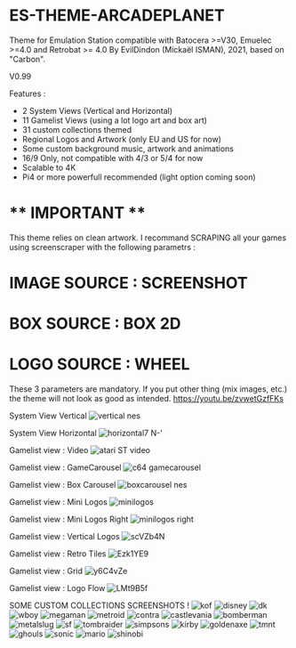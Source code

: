 # ES-THEME-ARCADEPLANET
 Theme for Emulation Station compatible with Batocera >=V30, Emuelec >=4.0 and Retrobat >= 4.0
 By EvilDindon (Mickaël ISMAN), 2021, based on "Carbon".
 
 V0.99
 
 Features :
 - 2 System Views (Vertical and Horizontal)
 - 11 Gamelist Views (using a lot logo art and box art)
 - 31 custom collections themed
 - Regional Logos and Artwork (only EU and US for now)
 - Some custom background music, artwork and animations
 - 16/9 Only, not compatible with 4/3 or 5/4 for now
 - Scalable to 4K
 - Pi4 or more powerfull recommended (light option coming soon)
 
  # ** IMPORTANT **

This theme relies on clean artwork.
I recommand SCRAPING all your games using screenscraper with the following parametrs :

# IMAGE SOURCE : SCREENSHOT

# BOX SOURCE : BOX 2D

# LOGO SOURCE : WHEEL

These 3 parameters are mandatory. If you put other thing (mix images, etc.) the theme will not look as good as intended.
https://youtu.be/zvwetGzfFKs

System View Vertical
![vertical nes](https://user-images.githubusercontent.com/30436625/188264724-002f842e-8779-426f-aa51-1a337e15c2d7.jpg)

System View Horizontal
![horizontal7 N-'](https://user-images.githubusercontent.com/30436625/188309126-50af3c05-9fc6-49b0-8131-de9011b52e3b.jpg)

Gamelist view : Video
![atari ST video](https://user-images.githubusercontent.com/30436625/188309173-81c46123-64dc-46e7-a27e-ab2c4bfa06c9.jpg)

Gamelist view : GameCarousel
![c64 gamecarousel](https://user-images.githubusercontent.com/30436625/188309195-eb2e6195-b28e-489c-bd42-f505a3d0153a.jpg)

Gamelist view : Box Carousel
![boxcarousel nes](https://user-images.githubusercontent.com/30436625/188309212-f5561d84-1a0f-4167-a965-725badb85cd6.jpg)

Gamelist view : Mini Logos
![minilogos](https://user-images.githubusercontent.com/30436625/188309244-d7a5ef41-98c5-4e9b-b3dd-765be5ebaadb.jpg)

Gamelist view : Mini Logos Right
![minilogos right](https://user-images.githubusercontent.com/30436625/188309262-8e17e4e7-a923-4ae1-81fe-07fdf59f11a4.jpg)

Gamelist view : Vertical Logos
![scVZb4N](https://user-images.githubusercontent.com/30436625/132179340-c66d6c83-b6da-4a5a-8244-82416863fb56.jpg)

Gamelist view : Retro Tiles
![Ezk1YE9](https://user-images.githubusercontent.com/30436625/132179911-8753d1d7-769e-4c10-8fa3-64dbccf74049.jpg)

Gamelist view : Grid
![y6C4vZe](https://user-images.githubusercontent.com/30436625/132183241-e6b301e8-5f8a-4c31-afb4-90c8e8828e40.jpg)

Gamelist view : Logo Flow
![LMt9B5f](https://user-images.githubusercontent.com/30436625/132183473-da138639-3343-4d9f-9de9-1f658f1e72ee.jpg)

SOME CUSTOM COLLECTIONS SCREENSHOTS !
![kof](https://user-images.githubusercontent.com/30436625/188311653-75c0d1e4-e52a-4d24-aac0-8a25e2996802.jpg)
![disney](https://user-images.githubusercontent.com/30436625/188311655-416e3738-6d61-4cc9-88d4-7b35ff66877d.jpg)
![dk](https://user-images.githubusercontent.com/30436625/188311656-a74809f9-2dd4-4ec4-b91b-a24ef1b9fba5.jpg)
![wboy](https://user-images.githubusercontent.com/30436625/188311657-64022bac-2e18-47b8-ba55-664d5aeca05f.jpg)
![megaman](https://user-images.githubusercontent.com/30436625/188311658-4558d4cb-0053-47d4-bad5-29cfa046a47b.jpg)
![metroid](https://user-images.githubusercontent.com/30436625/188311659-41c22fbd-b76b-41fd-bb18-47ac443b89f0.jpg)
![contra](https://user-images.githubusercontent.com/30436625/188311660-a4d43197-18fb-40c0-9fe6-8d8761e5180f.jpg)
![castlevania](https://user-images.githubusercontent.com/30436625/188311661-99feb947-62d9-4565-a71f-cf9457f9185a.jpg)
![bomberman](https://user-images.githubusercontent.com/30436625/188311662-cb52d056-2dcf-43dd-b603-2da5d14e9476.jpg)
![metalslug](https://user-images.githubusercontent.com/30436625/188311664-79883ed3-1e1e-4cd9-a358-8f0a6e2fce0f.jpg)
![sf](https://user-images.githubusercontent.com/30436625/188311665-bcbbd8ee-bcce-468c-9129-63660020083f.jpg)
![tombraider](https://user-images.githubusercontent.com/30436625/188311732-0b0bd163-7768-49f1-a25a-b60762550117.jpg)
![simpsons](https://user-images.githubusercontent.com/30436625/188311734-9b12c117-53a4-441b-bb83-029332523874.jpg)
![kirby](https://user-images.githubusercontent.com/30436625/188311735-038347c4-d5b5-4eed-8d76-0a3213e56b83.jpg)
![goldenaxe](https://user-images.githubusercontent.com/30436625/188311736-3245e612-8239-44c4-8247-a1ed4d63436d.jpg)
![tmnt](https://user-images.githubusercontent.com/30436625/188311766-7b7fa8ea-ff85-4298-9580-bc3a6368a2bd.jpg)
![ghouls](https://user-images.githubusercontent.com/30436625/188311767-f67e5db6-cd44-4482-b1d4-399b0a89c838.jpg)
![sonic](https://user-images.githubusercontent.com/30436625/188311768-e569350b-568c-4643-b27a-01d86dcb4c9a.jpg)
![mario](https://user-images.githubusercontent.com/30436625/188311770-4c7dd9c6-e8a6-46fb-957f-fb9b3c836b81.jpg)
![shinobi](https://user-images.githubusercontent.com/30436625/188311772-50f39c58-a1ab-44f4-96c2-5744b27f806c.jpg)




